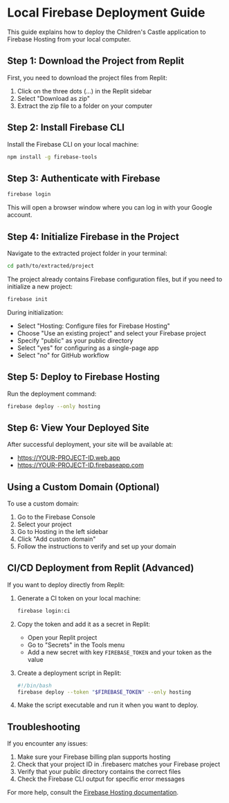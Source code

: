 # Local Firebase Deployment Guide

This guide explains how to deploy the Children's Castle application to Firebase Hosting from your local computer.

## Step 1: Download the Project from Replit

First, you need to download the project files from Replit:

1. Click on the three dots (...) in the Replit sidebar
2. Select "Download as zip"
3. Extract the zip file to a folder on your computer

## Step 2: Install Firebase CLI

Install the Firebase CLI on your local machine:

```bash
npm install -g firebase-tools
```

## Step 3: Authenticate with Firebase

```bash
firebase login
```

This will open a browser window where you can log in with your Google account.

## Step 4: Initialize Firebase in the Project

Navigate to the extracted project folder in your terminal:

```bash
cd path/to/extracted/project
```

The project already contains Firebase configuration files, but if you need to initialize a new project:

```bash
firebase init
```

During initialization:
- Select "Hosting: Configure files for Firebase Hosting"
- Choose "Use an existing project" and select your Firebase project
- Specify "public" as your public directory
- Select "yes" for configuring as a single-page app
- Select "no" for GitHub workflow

## Step 5: Deploy to Firebase Hosting

Run the deployment command:

```bash
firebase deploy --only hosting
```

## Step 6: View Your Deployed Site

After successful deployment, your site will be available at:
- https://YOUR-PROJECT-ID.web.app
- https://YOUR-PROJECT-ID.firebaseapp.com

## Using a Custom Domain (Optional)

To use a custom domain:

1. Go to the Firebase Console
2. Select your project
3. Go to Hosting in the left sidebar
4. Click "Add custom domain"
5. Follow the instructions to verify and set up your domain

## CI/CD Deployment from Replit (Advanced)

If you want to deploy directly from Replit:

1. Generate a CI token on your local machine:
   ```bash
   firebase login:ci
   ```

2. Copy the token and add it as a secret in Replit:
   - Open your Replit project
   - Go to "Secrets" in the Tools menu
   - Add a new secret with key `FIREBASE_TOKEN` and your token as the value

3. Create a deployment script in Replit:
   ```bash
   #!/bin/bash
   firebase deploy --token "$FIREBASE_TOKEN" --only hosting
   ```

4. Make the script executable and run it when you want to deploy.

## Troubleshooting

If you encounter any issues:

1. Make sure your Firebase billing plan supports hosting
2. Check that your project ID in .firebaserc matches your Firebase project
3. Verify that your public directory contains the correct files
4. Check the Firebase CLI output for specific error messages

For more help, consult the [Firebase Hosting documentation](https://firebase.google.com/docs/hosting).